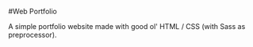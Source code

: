 #Web Portfolio

A simple portfolio website made with good ol' HTML / CSS (with Sass as preprocessor).
